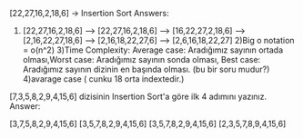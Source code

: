 [22,27,16,2,18,6] -> Insertion Sort
Answers:
1) [22,27,16,2,18,6] --> [22,27,16,2,18,6] --> [16,22,27,2,18,6] --> [2,16,22,27,18,6] --> [2,16,18,22,27,6] --> [2,6,16,18,22,27]
2)Big o notation = o(n^2)
3)Time Complexity: Average case: Aradığımız sayının ortada olması,Worst case: Aradığımız sayının sonda olması, Best case: Aradığımız sayının dizinin en başında olması. (bu bir soru mudur?)
4)avarage case ( cunku 18 orta indextedir.)

[7,3,5,8,2,9,4,15,6] dizisinin Insertion Sort'a göre ilk 4 adımını yazınız.
Answer:

[3,7,5,8,2,9,4,15,6]
[3,5,7,8,2,9,4,15,6]
[3,5,7,8,2,9,4,15,6]
[2,3,5,7,8,9,4,15,6]